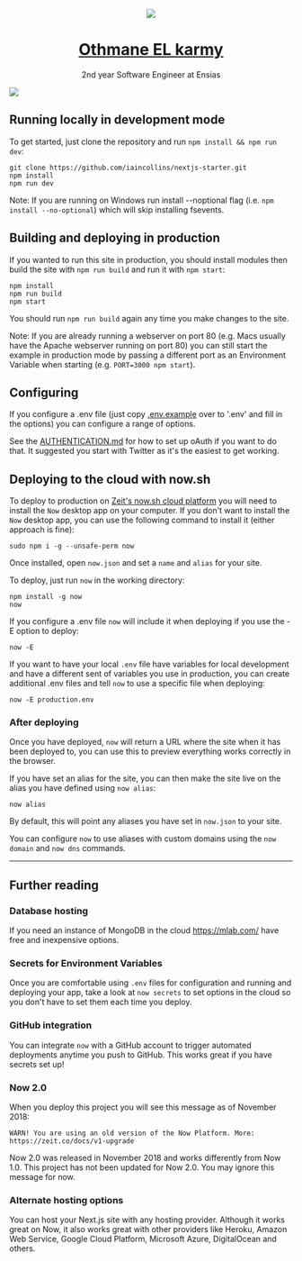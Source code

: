 <p align="center">
<img src="https://codewonders.dev/icons/favicon-96x96.png"/>
    
<h1 align="center"><a href="https://codewonders.dev">Othmane EL karmy</a></h1>
<p align="center"> 2nd year Software Engineer at Ensias </p>

</p>

<img src="https://i.ibb.co/NS0S4XR/image.png"/>

## Running locally in development mode

To get started, just clone the repository and run `npm install && npm run dev`:

    git clone https://github.com/iaincollins/nextjs-starter.git
    npm install
    npm run dev

Note: If you are running on Windows run install --noptional flag (i.e.
`npm install --no-optional`) which will skip installing fsevents.

## Building and deploying in production

If you wanted to run this site in production, you should install modules then
build the site with `npm run build` and run it with `npm start`:

    npm install
    npm run build
    npm start

You should run `npm run build` again any time you make changes to the site.

Note: If you are already running a webserver on port 80 (e.g. Macs usually have
the Apache webserver running on port 80) you can still start the example in
production mode by passing a different port as an Environment Variable when
starting (e.g. `PORT=3000 npm start`).

## Configuring

If you configure a .env file (just copy
[.env.example](https://github.com/iaincollins/nextjs-starter/blob/master/.env.example)
over to '.env' and fill in the options) you can configure a range of options.

See the
[AUTHENTICATION.md](https://github.com/iaincollins/nextjs-starter/blob/master/AUTHENTICATION.md)
for how to set up oAuth if you want to do that. It suggested you start with
Twitter as it's the easiest to get working.

## Deploying to the cloud with now.sh

To deploy to production on [Zeit's now.sh cloud platform](https://zeit.co) you
will need to install the `Now` desktop app on your computer. If you don't want
to install the `Now` desktop app, you can use the following command to install
it (either approach is fine):

    sudo npm i -g --unsafe-perm now

Once installed, open `now.json` and set a `name` and `alias` for your site.

To deploy, just run `now` in the working directory:

    npm install -g now
    now

If you configure a .env file `now` will include it when deploying if you use the
-E option to deploy:

    now -E

If you want to have your local `.env` file have variables for local development
and have a different sent of variables you use in production, you can create
additional .env files and tell `now` to use a specific file when deploying:

    now -E production.env

### After deploying

Once you have deployed, `now` will return a URL where the site when it has been
deployed to, you can use this to preview everything works correctly in the
browser.

If you have set an alias for the site, you can then make the site live on the
alias you have defined using `now alias`:

    now alias

By default, this will point any aliases you have set in `now.json` to your site.

You can configure `now` to use aliases with custom domains using the
`now domain` and `now dns` commands.

---

## Further reading

### Database hosting

If you need an instance of MongoDB in the cloud https://mlab.com/ have free and
inexpensive options.

### Secrets for Environment Variables

Once you are comfortable using `.env` files for configuration and running and
deploying your app, take a look at `now secrets` to set options in the cloud so
you don't have to set them each time you deploy.

### GitHub integration

You can integrate `now` with a GitHub account to trigger automated deployments
anytime you push to GitHub. This works great if you have secrets set up!

### Now 2.0

When you deploy this project you will see this message as of November 2018:

    WARN! You are using an old version of the Now Platform. More: https://zeit.co/docs/v1-upgrade

Now 2.0 was released in November 2018 and works differently from Now 1.0. This
project has not been updated for Now 2.0. You may ignore this message for now.

### Alternate hosting options

You can host your Next.js site with any hosting provider. Although it works
great on Now, it also works great with other providers like Heroku, Amazon Web
Service, Google Cloud Platform, Microsoft Azure, DigitalOcean and others.
